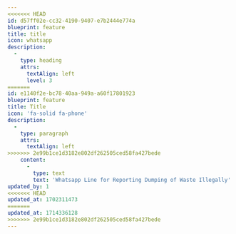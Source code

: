 ```yaml
---
<<<<<<< HEAD
id: d57ff02e-cc32-4190-9407-e7b2444e774a
blueprint: feature
title: title
icon: whatsapp
description:
  -
    type: heading
    attrs:
      textAlign: left
      level: 3
=======
id: e1140f2e-bc78-40aa-949a-a60f17801923
blueprint: feature
title: Title
icon: 'fa-solid fa-phone'
description:
  -
    type: paragraph
    attrs:
      textAlign: left
>>>>>>> 2e99b1ce1d3182e802df262505ced58fa427bede
    content:
      -
        type: text
        text: 'Whatsapp Line for Reporting Dumping of Waste Illegally'
updated_by: 1
<<<<<<< HEAD
updated_at: 1702311473
=======
updated_at: 1714336128
>>>>>>> 2e99b1ce1d3182e802df262505ced58fa427bede
---
```

